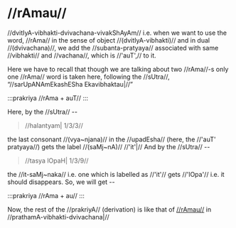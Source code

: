 # //rAmau//

//dvitIyA-vibhakti-dvivachana-vivakShAyAm// i.e. when we want to use the
word, //rAma// in the sense of object //(dvitIyA-vibhakti)// and in dual
//(dvivachana)//, we add the //subanta-pratyaya// associated with same
//vibhakti// and //vachana//, which is //'auT',// to it.

Here we have to recall that though we are talking about two //rAma//-s
only one //rAma// word is taken here, following the //sUtra//,
“//sarUpANAmEkashESha Ekavibhaktau|//”

:::prakriya
//rAma + auT//
:::

Here, by the //sUtra// --

> //halantyam| 1/3/3//

the last consonant //(vya~njana)// in the //upadEsha// (here, the
//'auT' pratyaya//) gets the label //(saMj~nA)// //'it'|// And by the
//sUtra// --

> //tasya lOpaH| 1/3/9//

the //it-saMj~naka// i.e. one which is labelled as //'it'// gets
//'lOpa'// i.e. it should disappears. So, we will get --

:::prakriya
//rAma + au//
:::

Now, the rest of the //prakriyA// (derivation) is like that of
[//rAmau//](#/lsk/subanta/raama-sabdah/raama-1-2) in
//prathamA-vibhakti-dvivachana|//

